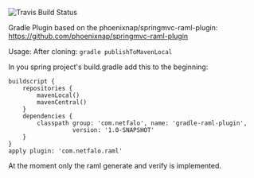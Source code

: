 ![Travis Build Status](https://travis-ci.org/netfalo/gradle-raml-plugin.svg?branch=master)

Gradle Plugin based on the phoenixnap/springmvc-raml-plugin:  
https://github.com/phoenixnap/springmvc-raml-plugin

Usage:
After cloning: ```gradle publishToMavenLocal```

In you spring project's build.gradle add this to the beginning:
```
buildscript {
    repositories {
        mavenLocal()
        mavenCentral()
    }
    dependencies {
        classpath group: 'com.netfalo', name: 'gradle-raml-plugin',
                  version: '1.0-SNAPSHOT'
    }
}
apply plugin: 'com.netfalo.raml'
```

At the moment only the raml generate and verify is implemented.
